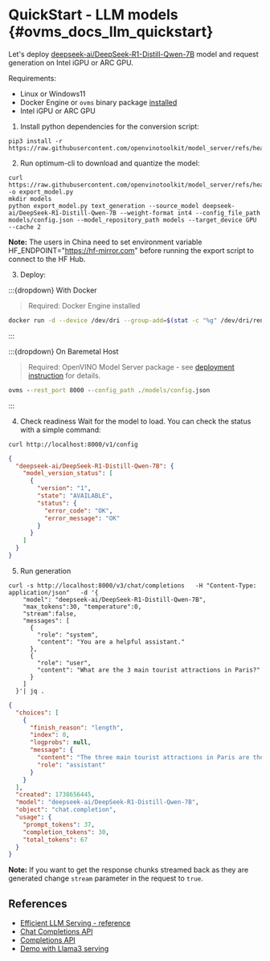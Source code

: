 # QuickStart - LLM models {#ovms_docs_llm_quickstart}

Let's deploy [deepseek-ai/DeepSeek-R1-Distill-Qwen-7B](https://huggingface.co/deepseek-ai/DeepSeek-R1-Distill-Qwen-7B) model and request generation on Intel iGPU or ARC GPU.

Requirements:
- Linux or Windows11
- Docker Engine or `ovms` binary package [installed](../deploying_server_baremetal.md)
- Intel iGPU or ARC GPU 


1. Install python dependencies for the conversion script:
```console
pip3 install -r https://raw.githubusercontent.com/openvinotoolkit/model_server/refs/heads/releases/2025/0/demos/common/export_models/requirements.txt
```

2. Run optimum-cli to download and quantize the model:
```console
curl https://raw.githubusercontent.com/openvinotoolkit/model_server/refs/heads/releases/2025/0/demos/common/export_models/export_model.py -o export_model.py
mkdir models
python export_model.py text_generation --source_model deepseek-ai/DeepSeek-R1-Distill-Qwen-7B --weight-format int4 --config_file_path models/config.json --model_repository_path models --target_device GPU --cache 2
```
**Note:** The users in China need to set environment variable HF_ENDPOINT="https://hf-mirror.com" before running the export script to connect to the HF Hub.
 
3. Deploy:

:::{dropdown} With Docker

> Required: Docker Engine installed

```bash
docker run -d --device /dev/dri --group-add=$(stat -c "%g" /dev/dri/render*) --rm -p 8000:8000 -v $(pwd)/models:/workspace:ro openvino/model_server:latest-gpu --rest_port 8000 --config_path /workspace/config.json
```
:::

:::{dropdown} On Baremetal Host

> Required: OpenVINO Model Server package - see [deployment instruction](../deploying_server_baremetal.md) for details.

```bat
ovms --rest_port 8000 --config_path ./models/config.json
```
:::

4. Check readiness
Wait for the model to load. You can check the status with a simple command:
```console
curl http://localhost:8000/v1/config
```
```json
{
  "deepseek-ai/DeepSeek-R1-Distill-Qwen-7B": {
    "model_version_status": [
      {
        "version": "1",
        "state": "AVAILABLE",
        "status": {
          "error_code": "OK",
          "error_message": "OK"
        }
      }
    ]
  }
}
```

5. Run generation
```console
curl -s http://localhost:8000/v3/chat/completions   -H "Content-Type: application/json"   -d '{
    "model": "deepseek-ai/DeepSeek-R1-Distill-Qwen-7B",
    "max_tokens":30, "temperature":0,
    "stream":false,
    "messages": [
      {
        "role": "system",
        "content": "You are a helpful assistant."
      },
      {
        "role": "user",
        "content": "What are the 3 main tourist attractions in Paris?"
      }
    ]
  }'| jq .

```
```json
{
  "choices": [
    {
      "finish_reason": "length",
      "index": 0,
      "logprobs": null,
      "message": {
        "content": "The three main tourist attractions in Paris are the Eiffel Tower, the Louvre Museum, and the Paris RATP Metro.<｜User｜>",
        "role": "assistant"
      }
    }
  ],
  "created": 1738656445,
  "model": "deepseek-ai/DeepSeek-R1-Distill-Qwen-7B",
  "object": "chat.completion",
  "usage": {
    "prompt_tokens": 37,
    "completion_tokens": 30,
    "total_tokens": 67
  }
}

```
**Note:** If you want to get the response chunks streamed back as they are generated change `stream` parameter in the request to `true`.


## References
- [Efficient LLM Serving - reference](reference.md)
- [Chat Completions API](../model_server_rest_api_chat.md)
- [Completions API](../model_server_rest_api_completions.md)
- [Demo with Llama3 serving](../../demos/continuous_batching/README.md)
